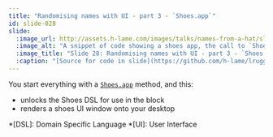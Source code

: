 ```yaml
---
title: "Randomising names with UI - part 3 - `Shoes.app`"
id: slide-028
slide:
  :image_url: http://assets.h-lame.com/images/talks/names-from-a-hat/slides/028.png
  :image_alt: "A snippet of code showing a shoes app, the call to `Shoes.app` is highlighted; source: https://github.com/h-lame/lruggery/blob/4e02855d64a111c8ee72e1a736da7a868384a1f8/names_from_a_hat/haphazard2.rb"
  :image_title: "Slide 28: Randomising names with UI - part 3 - `Shoes.app`"
  :caption: "[Source for code in slide](https://github.com/h-lame/lruggery/blob/4e02855d64a111c8ee72e1a736da7a868384a1f8/names_from_a_hat/haphazard2.rb)"
---
```

You start everything with a [`Shoes.app`](http://shoesrb.com/manual/App.html#shoes.app) method, and this:

* unlocks the Shoes DSL for use in the block
* renders a shoes UI window onto your desktop

*[DSL]: Domain Specific Language
*[UI]: User Interface
